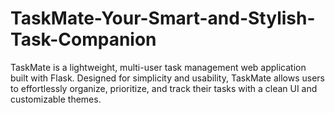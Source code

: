 # TaskMate-Your-Smart-and-Stylish-Task-Companion
TaskMate is a lightweight, multi-user task management web application built with Flask. Designed for simplicity and usability, TaskMate allows users to effortlessly organize, prioritize, and track their tasks with a clean UI and customizable themes.
